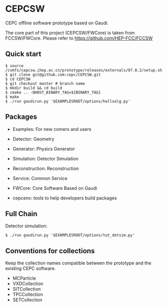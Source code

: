 # CEPCSW

CEPC offline software prototype based on Gaudi.

The core part of this project (CEPCSW/FWCore) is taken from FCCSW/FWCore.
Please refer to https://github.com/HEP-FCC/FCCSW

## Quick start

```
$ source /cvmfs/cepcsw.ihep.ac.cn/prototype/releases/externals/97.0.2/setup.sh
$ git clone git@github.com:cepc/CEPCSW.git
$ cd CEPCSW
$ git checkout master # branch name
$ mkdir build && cd build
$ cmake .. -DHOST_BINARY_TAG=${BINARY_TAG}
$ make
$ ./run gaudirun.py '$EXAMPLESROOT/options/helloalg.py'
```

## Packages

* Examples: For new comers and users

* Detector: Geometry

* Generator: Physics Generator

* Simulation: Detector Simulation

* Reconstruction: Reconstruction

* Service: Common Service

* FWCore: Core Software Based on Gaudi

* cepcenv: tools to help developers build packages

## Full Chain

Detector simulation: 
```
$ ./run gaudirun.py '$EXAMPLESROOT/options/tut_detsim.py'
```

## Conventions for collections
Keep the collection names compatible between the prototype and the existing CEPC software.

* MCParticle
* VXDCollection
* SITCollection
* TPCCollection
* SETCollection
